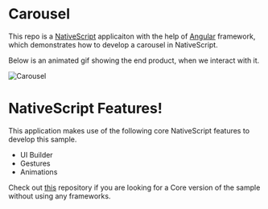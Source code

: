 # Carousel

This repo is a [NativeScript](https://www.nativescript.org/) applicaiton with the help of [Angular](https://www.nativescript.org/nativescript-is-how-you-build-native-mobile-apps-with-angular) framework, which demonstrates how to develop a carousel in NativeScript.

Below is an animated gif showing the end product, when we interact with it.

![Carousel](https://raw.githubusercontent.com/sajjaphani/nativescript-carousel-ng/master/screens/carousel-ns.gif)

# NativeScript Features!

This application makes use of the following core NativeScript features to develop this sample.

  - UI Builder 
  - Gestures
  - Animations

Check out [this](https://github.com/sajjaphani/nativescript-carousel-js) repository if you are looking for a Core version of the sample without using any frameworks.
